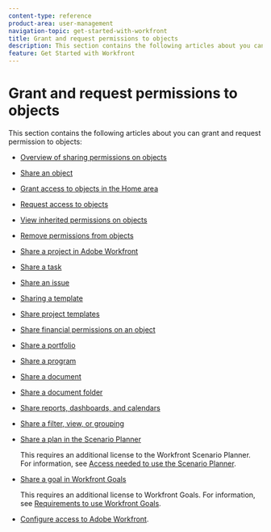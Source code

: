 ```yaml
---
content-type: reference
product-area: user-management
navigation-topic: get-started-with-workfront
title: Grant and request permissions to objects
description: This section contains the following articles about you can grant and request permission to objects - EDIT ME.
feature: Get Started with Workfront
---
```


# Grant and request permissions to objects

This section contains the following articles about you can grant and request permission to objects:

* [Overview of sharing permissions on objects](../../workfront-basics/grant-and-request-access-to-objects/sharing-permissions-on-objects-overview.md) 
* [Share an object](../../workfront-basics/grant-and-request-access-to-objects/share-an-object.md) 
* [Grant access to objects in the Home area](../../workfront-basics/grant-and-request-access-to-objects/grant-access-home.md) 
* [Request access to objects](../../workfront-basics/grant-and-request-access-to-objects/request-access.md) 
* [View inherited permissions on objects](../../workfront-basics/grant-and-request-access-to-objects/view-inherited-permissions-on-objects.md) 
* [Remove permissions from objects](../../workfront-basics/grant-and-request-access-to-objects/remove-permissions-from-objects.md) 
* [Share a project in Adobe Workfront](../../workfront-basics/grant-and-request-access-to-objects/share-a-project.md) 
* [Share a task](../../workfront-basics/grant-and-request-access-to-objects/share-a-task.md) 
* [Share an issue](../../workfront-basics/grant-and-request-access-to-objects/share-an-issue.md) 
* [Sharing a template](../../workfront-basics/grant-and-request-access-to-objects/share-a-template.md) 
* [Share project templates](../../manage-work/projects/create-and-manage-templates/share-project-template.md) 
* [Share financial permissions on an object](../../workfront-basics/grant-and-request-access-to-objects/share-financial-permissions-object.md) 
* [Share a portfolio](../../workfront-basics/grant-and-request-access-to-objects/share-a-portfolio..md) 
* [Share a program](../../workfront-basics/grant-and-request-access-to-objects/share-a-program.md) 
* [Share a document](../../workfront-basics/grant-and-request-access-to-objects/document-permissions.md) 
* [Share a document folder](../../workfront-basics/grant-and-request-access-to-objects/share-a-document-folder.md) 
* [Share reports, dashboards, and calendars](../../workfront-basics/grant-and-request-access-to-objects/permissions-reports-dashboards-calendars.md) 
* [Share a filter, view, or grouping](../../reports-and-dashboards/reports/reporting-elements/share-filter-view-grouping.md) 
* [Share a plan in the Scenario Planner](../../scenario-planner/share-a-plan.md)

  This requires an additional license to the Workfront Scenario Planner. For information, see [Access needed to use the Scenario Planner](../../scenario-planner/access-needed-to-use-sp.md). 

* [Share a goal in Workfront Goals](../../workfront-goals/workfront-goals-settings/share-a-goal.md)

  This requires an additional license to Workfront Goals. For information, see [Requirements to use Workfront Goals](../../workfront-goals/goal-management/access-needed-for-wf-goals.md).

* [Configure access to Adobe Workfront](../../administration-and-setup/add-users/configure-and-grant-access/configure-access.md).

